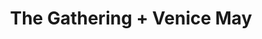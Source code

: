 ---
layout: post
category: concert
title: The Gathering + Venice May
artists: 
- The Gathering
- Venice May
place: 
- Petit Bain
country: France
city: Paris
---